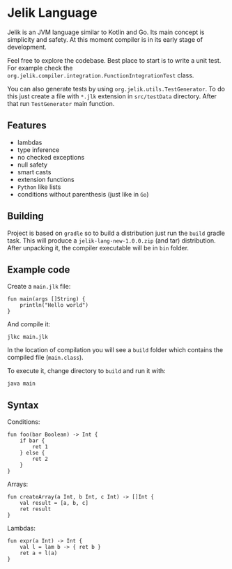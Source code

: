# Jelik Language

Jelik is an JVM language similar to Kotlin and Go. Its main concept is simplicity and safety. 
At this moment compiler is in its early stage of development.

Feel free to explore the codebase. Best place to start is to write a unit test. 
For example check the `org.jelik.compiler.integration.FunctionIntegrationTest` class. 

You can also generate tests by using `org.jelik.utils.TestGenerator`. To do this just create a file with `*.jlk` extension in `src/testData` directory. 
After that run `TestGenerator` main function.

## Features

* lambdas
* type inference
* no checked exceptions
* null safety
* smart casts
* extension functions
* `Python` like lists
* conditions without parenthesis (just like in `Go`)

## Building

Project is based on `gradle` so to build a distribution just run the `build` gradle task. 
This will produce a `jelik-lang-new-1.0.0.zip` (and tar) distribution. 
After unpacking it, the compiler executable will be in `bin` folder.

## Example code

Create a `main.jlk` file:

```
fun main(args []String) {
    println("Hello world")
}
```

And compile it:

```
jlkc main.jlk
```

In the location of compilation you will see a `build` folder which contains the compiled file (`main.class`).

To execute it, change directory to `build` and run it with:

```
java main
```

## Syntax

Conditions:

```
fun foo(bar Boolean) -> Int {
    if bar {
        ret 1
    } else {
        ret 2
    }
}
```

Arrays:

```
fun createArray(a Int, b Int, c Int) -> []Int {
    val result = [a, b, c]
    ret result
}
```

Lambdas:

```
fun expr(a Int) -> Int {
    val l = lam b -> { ret b }
    ret a + l(a)
}
```



